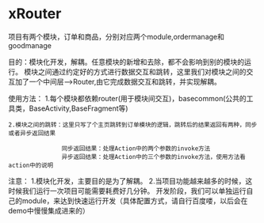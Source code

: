 # xRouter

项目有两个模块，订单和商品，分别对应两个module,ordermanage和goodmanage

目的：模块化开发，解耦。任意模块的新增和去除，都不会影响到别的模块的运行。
     模块之间通过约定好的方式进行数据交互和跳转，这里我们对模块之间的交互加了一个中间层-->Router,由它完成数据交互和跳转，并实现解耦。


使用方法：
    1.每个模块都依赖router(用于模块间交互)，basecommon(公共的工具类，BaseActivity,BaseFragment等)

    2.模块之间的跳转：这里只写了个主页跳转到订单模块的逻辑，跳转后的结果返回有两种，同步或者异步返回结果

                   同步返回结果：处理Action中的两个参数的invoke方法
                   异步返回结果：处理Action中的三个参数的invoke方法，使用方法看action中的说明



注意：
1.模块化开发，主要目的是为了解耦。
2.当项目功能越来越多的时候，这时候我们运行一次项目可能需要耗费好几分钟。
  开发阶段，我们可以单独运行自己的module，来达到快速运行开发（具体配置方式，请自行百度喽，以后会在demo中慢慢集成进来的）





